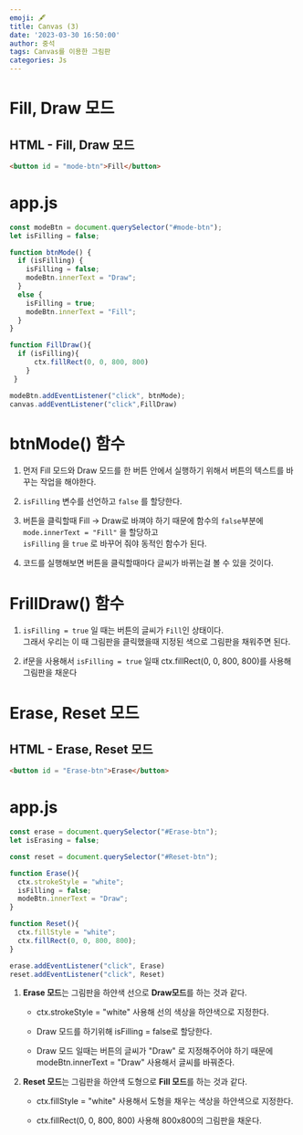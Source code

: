 ```yaml
---
emoji: 🖋
title: Canvas (3) 
date: '2023-03-30 16:50:00'
author: 중석 
tags: Canvas를 이용한 그림판
categories: Js 
---
```

# Fill, Draw 모드 

## HTML - Fill, Draw 모드 


```html
<button id = "mode-btn">Fill</button>
```

# app.js 


```js
const modeBtn = document.querySelector("#mode-btn");
let isFilling = false;

function btnMode() {
  if (isFilling) {
    isFilling = false;
    modeBtn.innerText = "Draw";
  }
  else {
    isFilling = true;
    modeBtn.innerText = "Fill";
  }
}

function FillDraw(){
  if (isFilling){
      ctx.fillRect(0, 0, 800, 800)
    }
 }

modeBtn.addEventListener("click", btnMode);
canvas.addEventListener("click",FillDraw)
```

# btnMode() 함수 

1. 먼저 Fill 모드와 Draw 모드를 한 버튼 안에서 실행하기 위해서 버튼의 텍스트를 바꾸는 작업을 해야한다. 
    
2. `isFilling` 변수를 선언하고 `false` 를 할당한다. 
    
3. 버튼을 클릭할때 Fill -> Draw로 바껴야 하기 때문에 함수의 `false`부분에 `mode.innerText = "Fill"` 을 할당하고   
   `isFilling` 을 `true` 로 바꾸어 줘야 동적인 함수가 된다. 
       
4. 코드를 실행해보면 버튼을 클릭할때마다 글씨가 바뀌는걸 볼 수 있을 것이다. 

# FrillDraw() 함수 

1. `isFilling = true` 일 때는 버튼의 글씨가 `Fill`인 상태이다.    
   그래서 우리는 이 때 그림판을 클릭했을때 지정된 색으로 그림판을 채워주면 된다. 
   
2. if문을 사용해서 `isFilling = true` 일때 ctx.fillRect(0, 0, 800, 800)를 사용해 그림판을 채운다 

# Erase, Reset 모드 

## HTML - Erase, Reset 모드 


```html
<button id = "Erase-btn">Erase</button>
```

# app.js 


```js
const erase = document.querySelector("#Erase-btn");
let isErasing = false;

const reset = document.querySelector("#Reset-btn");

function Erase(){
  ctx.strokeStyle = "white";
  isFilling = false;
  modeBtn.innerText = "Draw";
}

function Reset(){
  ctx.fillStyle = "white";
  ctx.fillRect(0, 0, 800, 800);
}

erase.addEventListener("click", Erase)
reset.addEventListener("click", Reset)
```

1. **Erase 모드**는 그림판을 하얀색 선으로 **Draw모드**를 하는 것과 같다. 

    + ctx.strokeStyle = "white" 사용해 선의 색상을 하얀색으로 지정한다. 
    
    + Draw 모드를 하기위해 isFilling = false로 할당한다. 
    
    + Draw 모드 일때는 버튼의 글씨가 "Draw" 로 지정해주어야 하기 때문에 modeBtn.innerText = "Draw" 사용해서 글씨를 바꿔준다. 
    
    
2. **Reset 모드**는 그림판을 하얀색 도형으로 **Fill 모드**를 하는 것과 같다. 
    
    + ctx.fillStyle = "white" 사용해서 도형을 채우는 색상을 하얀색으로 지정한다.
    
    + ctx.fillRect(0, 0, 800, 800) 사용해 800x800의 그림판을 채운다. 

```toc

```